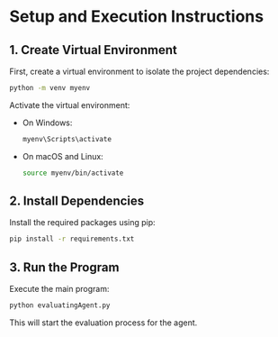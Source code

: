 # Setup and Execution Instructions

## 1. Create Virtual Environment

First, create a virtual environment to isolate the project dependencies:

```bash
python -m venv myenv
```

Activate the virtual environment:

- On Windows:
    ```bash
    myenv\Scripts\activate
    ```

- On macOS and Linux:
    ```bash
    source myenv/bin/activate
    ```

## 2. Install Dependencies

Install the required packages using pip:

```bash
pip install -r requirements.txt
```

## 3. Run the Program

Execute the main program:

```bash
python evaluatingAgent.py
```

This will start the evaluation process for the agent.
